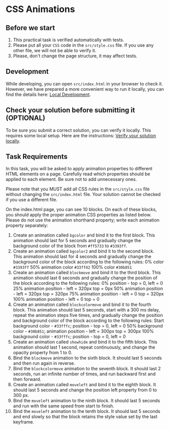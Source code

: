 # CSS Animations

## Before we start

1. This practical task is verified automatically with tests.
2. Please put all your `CSS` code in the `src/style.css` file. If you use any other file, we will not be able to verify it.
3. Please, don't change the page structure, it may affect tests.

## Development

While developing, you can open `src/index.html` in your browser to check it. However, we have prepared a more convenient way to run it locally, you can find the details here: [Local Development](https://gitlab.com/gap-bs-front-end-autocode-documents/autocode-documents/-/blob/main/docs/LocalDevelopment.md).

## Check your solution before submitting it (OPTIONAL)

To be sure you submit a correct solution, you can verify it locally. This requires some local setup. Here are the instructions: [Verify your solution locally](https://gitlab.com/gap-bs-front-end-autocode-documents/autocode-documents/-/blob/main/docs/VerifySolutionLocally.md).

## Task Requirements

In this task, you will be asked to apply animation properties to different HTML elements on a page. Carefully read which properties should be applied to each element. Be sure not to add unnecessary ones. 

Please note that you MUST add all CSS rules in the `src/style.css` file without changing the `src/index.html` file. Your solution cannot be checked if you use a different file.

On the index.html page, you can see 10 blocks. On each of these blocks, you should apply the proper animation CSS properties as listed below. Please do not use the animation shorthand property; write each animation property separately:
1. Create an animation called `bgcolor` and bind it to the first block. This animation should last for 5 seconds and gradually change the background color of the block from `#ff5733` to `#3393ff`.
2. Create an animation called `bgcolor2` and bind it to the second block. This animation should last for 4 seconds and gradually change the background color of the block according to the following rules:
    0% color `#3393ff`
    50% animation color `#33ff42`
    100% color `#30b851`
3. Create an animation called `blockmove` and bind it to the third block. This animation should last 6 seconds and gradually change the position of the block according to the following rules:
    0% position - top = 0, left = 0
    25% animation position - left = 320px top = 0px
    50% animation position - left = 320px top = 320px
    75% animation position - left = 0 top = 320px
    100% animation position - left = 0 top = 0
4. Create an animation called `blockcolormove` and bind it to the fourth block. This animation should last 5 seconds, start with a 300 ms delay, repeat the animation steps five times, and gradually change the position and background color of the block according to the following rules:
    Start background color - `#33fffc`; position - top = 0, left = 0
    50% background color - `#30b851`; animation position - left = 300px top = 300px
    100% background color - `#33fffc`; position - top = 0, left = 0  
5. Create an animation called `showhide` and bind it to the fifth block. This animation should last 1 second, repeat continuously, and change the opacity property from 1 to 0.
6. Bind the `blockmove` animation to the sixth block. It should last 5 seconds and then run again in reverse.
7. Bind the `blockcolormove` animation to the seventh block. It should last 2 seconds, run an infinite number of times, and run backward first and then forward.
8. Create an animation called `moveleft` and bind it to the eighth block. It should last 5 seconds and change the position left property from 0 to 300 px.
9. Bind the `moveleft` animation to the ninth block. It should last 5 seconds and run with the same speed from start to finish.
10. Bind the `moveleft` animation to the tenth block. It should last 5 seconds and end slowly so that the block retains the style value set by the last keyframe.
